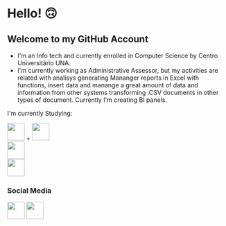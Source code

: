 <!--
**Cacotaku/Cacotaku** is a ✨ _special_ ✨ repository because its `README.md` (this file) appears on your GitHub profile.

Here are some ideas to get you started:

- 🔭 I’m currently working on ...
- 🌱 I’m currently learning ...
- 👯 I’m looking to collaborate on ...
- 🤔 I’m looking for help with ...
- 💬 Ask me about ...
- 📫 How to reach me: ...
- 😄 Pronouns: ...
- ⚡ Fun fact: ...
-->

# Hello! :upside_down_face:

## Welcome to my GitHub Account

- I'm an Info tech and currently enrolled in Computer Science by Centro Universitário UNA.
- I'm currently working as Administrative Assessor, but my activities are related with analisys generating Mananger reports in Excel with functions, insert data and manange a great amount of data and information from other systems transforming .CSV documents in other types of document. Currently I'm creating BI panels. 

I'm currently Studying: 

<img loading="lazy" src="https://cdn.jsdelivr.net/gh/devicons/devicon/icons/java/java-original.svg" width="40" height="40"/> +  <img loading="lazy" src="https://images.icon-icons.com/2699/PNG/512/mysql_logo_icon_169941.png" width="40" height="40"/><BR>
<img loading="lazy" src="https://images.icon-icons.com/112/PNG/512/python_18894.png" width="40" height="40"/><BR>
<a href="http://google.com.au/" rel="some text" width="40" height="40"><img loading="lazy" src="https://upload.wikimedia.org/wikipedia/commons/c/cf/New_Power_BI_Logo.svg" width="40" height="40"/></a>

### Social Media
<a href="https://www.linkedin.com/in/paulo-de-tarso-oliveira-20286135/" rel="" width="40" height="40"><img loading="lazy" src="https://upload.wikimedia.org/wikipedia/commons/8/81/LinkedIn_icon.svg" width="40" height="40"/></a> <a href="https://www.w3profile.com/Cacotaku/" rel="some text" width="40" height="40"><img loading="lazy" src="https://upload.wikimedia.org/wikipedia/commons/a/a0/W3Schools_logo.svg" width="40" height="40"/></a>

<!--

Acrescentar imagem em Markdown:

[![My Linkedin Perfil](https://upload.wikimedia.org/wikipedia/commons/8/81/LinkedIn_icon.svg 'My Linkedin Perfil')](https://www.linkedin.com/in/paulo-de-tarso-oliveira-20286135/)

-->

